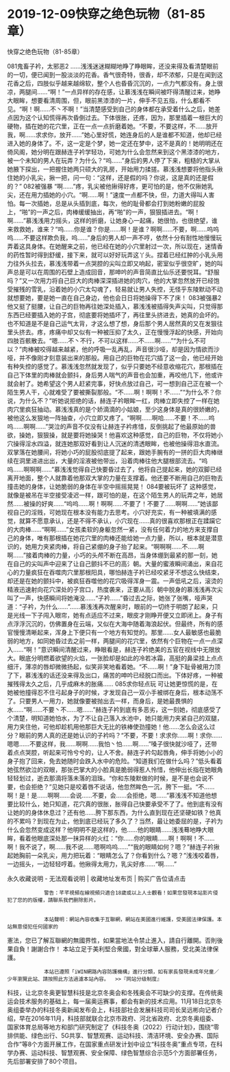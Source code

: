 # 2019-12-09快穿之绝色玩物（81-85章）



快穿之绝色玩物（81-85章）



 081鬼畜子衿，太邪恶2   ……浅浅迷迷糊糊地睁了睁眼眸，还没来得及看清楚眼前的一切，便已闻到一股淡淡的花香。香气很奇特，很香，却不浓郁，只是在闻到这花香之后，四肢似乎越来越绵软，整个人也昏昏沉沉的，一点力气都没有。身上很凉，两腿间……“啊！”一点异样的存在感，让慕浅浅在瞬间被吓得清醒过来，她睁大眼眸，想要看清周围，但，眼前黑漆漆的一片，伸手不见五指，什么都看不见。“啊！啊……不丶不啊！”当清楚感受到自己的身体都在承受着什么之后，她差点因为这个认知慌得再次昏倒过去。下体很胀，还疼，因为，那里插着一根巨大的硬物，插在她的花穴里，正在一点一点折磨着她。“不要，不要这样，不……放开我，啊……求求你，放开……”她心里好慌，她连身后的人是谁都不知道，他却已经进入她的身体了。不，这一定是个梦，她一定还在梦中，这不是真的！她明明还在倚风阁，她分明在跟赫连子衿学轻功，可她为什么会忽然来到这个黑漆漆的地方，被一个未知的男人在玩弄？为什么？“呜……”身后的男人停了下来，粗糙的大掌从她腋下探出，一把握住她两只硕大的乳房，开始用力揉搓。慕浅浅想要将他指头揪住她的小乳尖，揪一把，问一句：“这样，还是假的吗？你说，这是真的还是假的？” 082被强暴   “啊……”疼，乳尖被他揪得好疼，更可怕的是，他不仅揪她乳尖，还在用力插她的小穴。“啊……啊！”速度一点都不快，但，力道大得叫人害怕。每一次插她，总是从头插到底，每次，他的耻骨都会打到她粉嫩的屁股上，“啪”的一声之后，肉棒缓缓抽出，再“啪”的一声，狠狠插进去。“啊！啊……”慕浅浅用力摇头，这样的折磨，让她身心一起痛，她很怕，也很绝望，谁来救救她，谁来？“呜……你是谁？你是……啊！是谁？啊啊……不要，啊……呜呜呜……不要这样欺负我，呜……”身后的男人却一声不哼，依然十分有耐性地慢慢玩弄着这具身体。在她醒来之前，他已经在她的小穴里射过一次，所以现在，迷情香的药性暂时得到舒缓，接下来，就可以好好玩弄这丫头。捏着已经红肿的小乳头用力往外头拉去，慕浅浅带着一点哭腔的尖叫立即又响起，密室似乎很空旷，她的叫声总是可以在周围的石壁上造成回音，那呻吟的声音简直比仙乐还要悦耳。“舒服吗？”又一次用力将自己巨大的肉棒深深插进她的肉穴，他的大掌忽然放开已经饱受摧残的雪乳，沿着她的小穴太勾魂了，轻易就让男人失控，无怪乎东陵默动不动就想要她，要是她一直在自己身边，他也会日日将她操得下不了床！ 083被强暴2   他又挺了挺腰，让自己的巨物再往她深处插入，慕浅浅被插得失声尖叫，只觉得那东西已经要插入她的子宫，彻底要将她插坏了，再往里头挤进去，她真的会坏的。也不知道是不是自己运气太背，才这么想了想，身后那个男人居然真的又在发狠往里头挤去。疼，疼痛中却又似有一种被压抑了太久，正在慢慢浮起的快感，开始向四肢百骸散去。“嗯……不丶不行，不可以这样……不……啊……”“为什么不可以？”肉棒被咬得越来越紧，他的呼吸一乱再乱，声音很沙哑，却是因为情欲而沙哑，并不像刚才刻意装出来的那般。用自己的巨物在花穴插了这一会，他已经开始有种失控的感觉了。慕浅浅忽然就发现了，似乎只要她不经意收缩花穴，那根插在自己下体里的肉棒就会颤抖，身后男人喘气的声音也会加重，再咬他几下，他或许就会射了。她希望这个男人赶紧完事，好快点放过自己，可一想到自己正在被一个陌生男人干，心就难受了要被撕裂那般。“不……啊！啊啊！不……”“为什么不？你说，为什么不？”听她说拒绝的话，赫连子衿眼眸一红，肉棒立即失控了一样在她肉穴里疯狂抽动。慕浅浅真的是个娇滴滴的小姑娘，至少这身体是真的很娇嫩的，被他这么发狠地一阵抽查，小穴立即又疼了。“啊啊……啊哈……不要！不……呜呜……啊啊……”哭泣的声音不仅没有让赫连子衿疼惜，反倒挑起了他最原始的兽欲，操她，狠狠操，就是要将她操哭！他喜欢这种感觉，自己的巨物，不仅将她小穴操得淫水四溢，就连她那双好看到让人沉迷的清透眼眸，也被他操得泪水直流。双掌落在她腰间，将她小巧的屁股彻底提了起来，跟她手腕有的一拼的巨大肉棒继续在洞里进进出出，大量的淫液被他带出，沿着肉棒往他大腿根部流去。“呜呜……啊啊啊……”慕浅浅觉得自己快要昏过去了，他将自己提起来，她的双脚已经离开地面，整个人就靠着他那双大掌的力量在支撑着。他还要不断用自己的巨物去撞击她的身体，让她脆弱的身体在半空中摇摇晃晃！ 084要被玩坏了   这种感觉，就像是被吊在半空接受凌迟一样，跟可怕的是，在这个陌生男人的玩弄之年，她居然……被操的好爽……“呜呜……啊！啊啊……不要了！不要了……啊啊……”她该鄙视自己的淫贱，可她现在根本没有能力去思考。小穴好充实，有一种被填满的感觉，就算不愿意承认，还是不得不承认，小穴现在……真的很喜欢那根正在蹂躏它的大肉棒……“啊啊……”女孩柔软的身躯忽然一紧，没有任何着力的地方来支撑自己的身体，唯有那根插在她花穴里的肉棒还能给她一点力量，所以，根本就是潜意识的，她用力夹紧肉棒，将自己紧绷的身子抬了起来。“啊啊啊……不……啊啊……”接着肉棒的力量，小巧的头颅不断在高昂，当身体绷到最紧的那一刻，她在自己的尖叫声中迎来了让自己颤抖不已的高氵朝。大量的蜜液瞬间涌出，来自花心的力量疯狂在吞噬肉穴里那根阳具，哪怕赫连子衿已经咬紧牙不想这么快结束，却还是在她的颤抖中，被疯狂吞噬他的花穴吸得浑身一震。一声低吼之后，滚烫的精液迅速射向花穴深处的子宫口，热度袭来，正要从高氵朝中脱身的慕浅浅再次尖叫了一声，快感瞬间将她淹没……“子衿……”昏过去之际，她张了张嘴，哑声哭道：“子衿，为什么……”……慕浅浅再次醒来时，眼前的一切终于明朗了起来，只是光线一下子闯入眼帘，她有点适应不过来，眼皮才刚睁开便又立即闭上。身子有点浮浮沉沉的，仿佛置身在云端，又似在大海中随着海浪起伏。但最终，所有的感官慢慢清晰起来，浑身上下便只有一个地方有知觉的。那里……女人最敏感也最脆弱的地方，如同她昏过去之前一样，两腿间的花穴里，依然有个巨物在一点一点深入……“啊！”意识瞬间清醒过来，睁眼看是，赫连子衿绝美的五官在视线中无限放大。眼底分明燃着欲望的火焰，一张脸却是如此的冷若冰霜，高挺的鼻梁挂上点点细汗，薄凉的唇却微微扬起，似笑非笑地看着她。“不……啊！”身下耻骨被用力顶了下，慕浅浅的话还没来得及出口，痛苦的呻吟已经脱口而出。下体好疼，一种被摧残得太久之后，几乎成麻木的胀痛…… 085求你轻点玩   可让她更惊慌的是，在她被他撞得忍不住弓起身子的时候，才发现自己一双小手被绑在身后，根本动荡不了。只要男人一用力，她就像要被抛出去一样，而身后，是她最畏惧的水……“啊……不要丶不……嗯……”赫连子衿到底有多恶劣，这一刻她，彻底感受了个清楚，明知道她怕水，为了不让自己落入水池中，她只能用力夹紧自己的双腿，用力夹住他，可他却趁机用他那巨大无比的铁棒使劲撞她！他……怎么会这么过分？眼前的男人真的还是她认识的子衿吗？“不要，不要！求求你……啊！求你……嗯嗯……不要这样，我……啊啊……我怕丶怕……啊……”嗓子很快就沙哑了，还带着点点哭腔，听起来可怜兮兮的，让人不舍。赫连子衿勾起唇角，伸手将她小小的身子抱了回来，免去她随时会跌入水中的危险。“知道我们在做什么吗？”低头看着她弦然欲泣的双眼，那张巴掌大的小脸真是脆弱得惹人怜惜，他伸出长指在她眼角轻轻划过，逝去那滴将落未落的泪珠。“你和东陵默做的时候，是不是也会说不要，也会拒绝？”见她只是咬着唇不说话，他忽然眸色一沉，胯下一挺。“不……啊！是！是……啊啊……会说……不要，会……会拒绝，嗯……”慕浅浅不知道他想要比较什么，她只知道，花穴真的很胀，胀得自己快要承受不了了。他到底有没有让她的的身体休息过？还有他……胯下那东西，为什么直到现在还坚硬如铁？他真的不累吗？到现在为止，他到底已经玩了多久了？当然，最让她委屈的是，子衿为什么会忽然变成这样？他明明不是这样的，他……他的眼睛……浅浅蓦地睁大眼眸，看着他眼底深处那一抹异样的火红：“你……你的眼睛……啊！啊啊！不……啊！我不说了，啊……我不说……嗯啊呜呜……”“我的眼睛如何？嗯？”赫连子衿揪起她胸前一朵乳尖，用力把玩着：“眼睛怎么了？你看到什么？嗯？”浅浅咬着唇，一边摇头，一边轻轻哼着。他揪得太用力，乳尖好疼……“啊……”
            







永久收藏说明 - 无法观看说明 | 收藏地址发布页 | 购买广告位请点击


                警告：芊芊視頻在線視頻只適合18歲或以上人士觀看！如果您發現本站影片侵犯了您的的版權，請聯系我們删除影片。
            

                本站聲明：網站內容收集于互聯網，網站在美國進行維護，受美國法律保護。本站無意侵犯任何國家的
憲法，您已了解互聯網的無國界性，如果當地法令禁止進入，請自行離開。否則後果自負！謝謝合作！
本站立足于美利堅合衆國，對全球華人服務，受北美法律保護。
            

                本站已遵照「iWIN網路內容防護機構」進行分類，如有家長發現未成年兒童／少年瀏覽此站、請按照此方法過濾本站內容。  >>『网站分级制度』




科技，让北京冬奥更智慧科技是北京冬奥会和冬残奥会不可缺少的支撑。在传统奥运会技术服务的基础上，每一届奥运赛事，都会有新的技术应用。11月18日北京冬奥组委举办的科技冬奥新闻发布会上，科技部社会发展科技司司长吴远彬向记者介绍，早在2016年11月，科技部就联合北京市政府、河北省政府、北京冬奥组委、国家体育总局等地方和部门研究制定了《科技冬奥（2022）行动计划》，围绕“零排供能、绿色出行、5G共享、智慧观赛、运动科技、清洁环境、安全办赛、国际合作”等8个方面开展工作，在国家重点研发计划中设立“科技冬奥”重点专项，在科学办赛、运动科技、智慧观赛、安全保障、绿色智慧综合示范5个方面部署任务，先后部署安排了80个项目。


